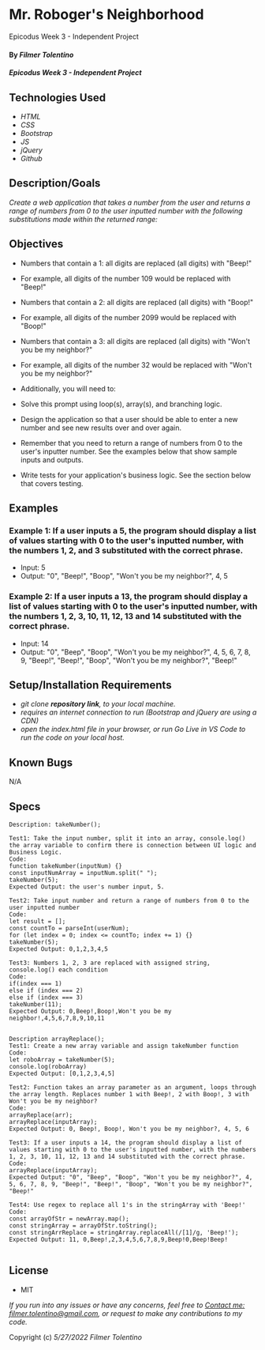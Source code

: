 # Mr. Roboger's Neighborhood
Epicodus Week 3 - Independent Project

#### By _**Filmer Tolentino**_

#### _Epicodus Week 3 - Independent Project_

## Technologies Used

* _HTML_
* _CSS_
* _Bootstrap_
* _JS_
* _jQuery_
* _Github_

## Description/Goals

_Create a web application that takes a number from the user and returns a range of numbers from 0 to the user inputted number with the following substitutions made within the returned range:_


## Objectives

* Numbers that contain a 1: all digits are replaced (all digits) with "Beep!"
* For example, all digits of the number 109 would be replaced with "Beep!"
* Numbers that contain a 2: all digits are replaced (all digits) with "Boop!"
* For example, all digits of the number 2099 would be replaced with "Boop!"
* Numbers that contain a 3: all digits are replaced (all digits) with "Won't you be my neighbor?"
* For example, all digits of the number 32 would be replaced with "Won't you be my neighbor?"
* Additionally, you will need to:

* Solve this prompt using loop(s), array(s), and branching logic.
* Design the application so that a user should be able to enter a new number and see new results over and over again.
* Remember that you need to return a range of numbers from 0 to the user's inputter number. See the examples below that show sample inputs and outputs.
* Write tests for your application's business logic. See the section below that covers testing.

## Examples

### Example 1: If a user inputs a 5, the program should display a list of values starting with 0 to the user's inputted number, with the numbers 1, 2, and 3 substituted with the correct phrase.

* Input: 5
* Output: "0", "Beep!", "Boop", "Won't you be my neighbor?", 4, 5

### Example 2: If a user inputs a 13, the program should display a list of values starting with 0 to the user's inputted number, with the numbers 1, 2, 3, 10, 11, 12, 13 and 14 substituted with the correct phrase.

* Input: 14
* Output: "0", "Beep", "Boop", "Won't you be my neighbor?", 4, 5, 6, 7, 8, 9, "Beep!", "Beep!", "Boop", "Won't you be my neighbor?", "Beep!"

## Setup/Installation Requirements

* _git clone **repository link**, to your local machine._
* _requires an internet connection to run (Bootstrap and jQuery are using a CDN)_
* _open the index.html file in your browser, or run Go Live in VS Code to run the code on your local host._

## Known Bugs
N/A

## Specs

```
Description: takeNumber();

Test1: Take the input number, split it into an array, console.log() the array variable to confirm there is connection between UI logic and Business Logic.
Code:
function takeNumber(inputNum) {}
const inputNumArray = inputNum.split(" ");
takeNumber(5);
Expected Output: the user's number input, 5.

Test2: Take input number and return a range of numbers from 0 to the user inputted number
Code:
let result = [];
const countTo = parseInt(userNum);
for (let index = 0; index <= countTo; index += 1) {}
takeNumber(5);
Expected Output: 0,1,2,3,4,5

Test3: Numbers 1, 2, 3 are replaced with assigned string, console.log() each condition
Code:
if(index === 1)
else if (index === 2)
else if (index === 3) 
takeNumber(11);
Expected Output: 0,Beep!,Boop!,Won't you be my neighbor!,4,5,6,7,8,9,10,11


Description arrayReplace();
Test1: Create a new array variable and assign takeNumber function
Code:
let roboArray = takeNumber(5);
console.log(roboArray)
Expected Output: [0,1,2,3,4,5]

Test2: Function takes an array parameter as an argument, loops through the array length. Replaces number 1 with Beep!, 2 with Boop!, 3 with Won't you be my neighbor?
Code:
arrayReplace(arr);
arrayReplace(inputArray);
Expected Output: 0, Beep!, Boop!, Won't you be my neighbor?, 4, 5, 6

Test3: If a user inputs a 14, the program should display a list of values starting with 0 to the user's inputted number, with the numbers 1, 2, 3, 10, 11, 12, 13 and 14 substituted with the correct phrase.
Code:
arrayReplace(inputArray);
Expected Output: "0", "Beep", "Boop", "Won't you be my neighbor?", 4, 5, 6, 7, 8, 9, "Beep!", "Beep!", "Boop", "Won't you be my neighbor?", "Beep!"

Test4: Use regex to replace all 1's in the stringArray with 'Beep!'
Code:
const arrayOfStr = newArray.map();
const stringArray = arrayOfStr.toString();
const stringArrReplace = stringArray.replaceAll(/[1]/g, 'Beep!');
Expected Output: 11, 0,Beep!,2,3,4,5,6,7,8,9,Beep!0,Beep!Beep!


```

## License
* MIT

_If you run into any issues or have any concerns, feel free to [Contact me: filmer.tolentino@gmail.com](mailto:filmer.tolentino@gmail.com), or request to make any contributions to my code._ 

Copyright (c) _5/27/2022_ _Filmer Tolentino_